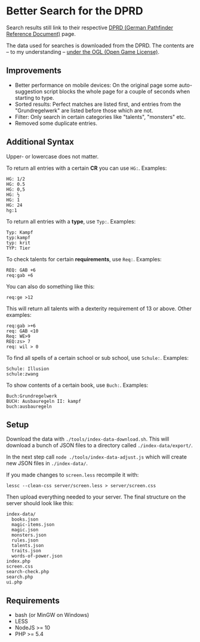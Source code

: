 # Better Search for the DPRD

Search results still link to their respective [DPRD (German Pathfinder Reference Document)](http://prd.5footstep.de/) page.

The data used for searches is downloaded from the DPRD. The contents are – to my understanding – [under the OGL (Open Game License)](http://prd.5footstep.de/FAQ/Deutsches-PRD-und-Nutzungsrechte).


## Improvements

* Better performance on mobile devices: On the original page some auto-suggestion script blocks the whole page for a couple of seconds when starting to type.
* Sorted results: Perfect matches are listed first, and entries from the "Grundregelwerk" are listed before those which are not.
* Filter: Only search in certain categories like "talents", "monsters" etc.
* Removed some duplicate entries.


## Additional Syntax

Upper- or lowercase does not matter.

To return all entries with a certain **CR** you can use `HG:`. Examples:

    HG: 1/2
    HG: 0.5
    HG: 0,5
    HG: ½
    HG: 1
    HG: 24
    hg:1

To return all entries with a **type**, use `Typ:`. Examples:

    Typ: Kampf
    typ:kampf
    typ: krit
    TYP: Tier

To check talents for certain **requirements**, use `Req:`. Examples:

    REQ: GAB +6
    req:gab +6

You can also do something like this:

    req:ge >12

This will return all talents with a dexterity requirement of 13 or above. Other examples:

    req:gab >+6
    req: GAB <10
    Req: WE>9
    REQ:zs> 7
    req: wil > 0

To find all spells of a certain school or sub school, use `Schule:`. Examples:

    Schule: Illusion
    schule:zwang

To show contents of a certain book, use `Buch:`. Examples:

    Buch:Grundregelwerk
    BUCH: Ausbauregeln II: kampf
    buch:ausbauregeln


## Setup

Download the data with `./tools/index-data-download.sh`. This will download a bunch of JSON files to a directory called `./index-data/export/`.

In the next step call `node ./tools/index-data-adjust.js` which will create new JSON files in `./index-data/`.

If you made changes to `screen.less` recompile it with:

    lessc --clean-css server/screen.less > server/screen.css

Then upload everything needed to your server. The final structure on the server should look like this:

    index-data/
      books.json
      magic-items.json
      magic.json
      monsters.json
      rules.json
      talents.json
      traits.json
      words-of-power.json
    index.php
    screen.css
    search-check.php
    search.php
    ui.php


## Requirements

* bash (or MinGW on Windows)
* LESS
* NodeJS >= 10
* PHP >= 5.4
